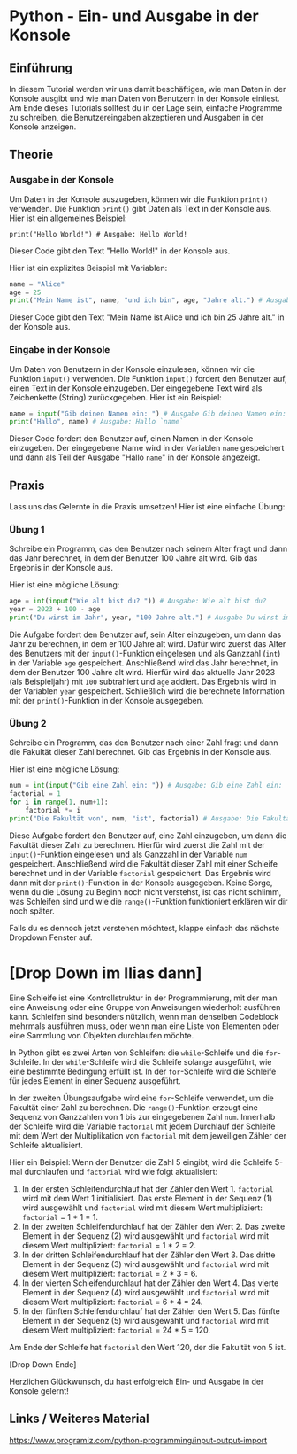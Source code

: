 # Python - Ein- und Ausgabe in der Konsole

## Einführung
In diesem Tutorial werden wir uns damit beschäftigen, wie man Daten in der Konsole ausgibt und wie man Daten von Benutzern in der Konsole einliest. Am Ende dieses Tutorials solltest du in der Lage sein, einfache Programme zu schreiben, die Benutzereingaben akzeptieren und Ausgaben in der Konsole anzeigen. 

## Theorie

### Ausgabe in der Konsole
Um Daten in der Konsole auszugeben, können wir die Funktion `print()` verwenden. Die Funktion `print()` gibt Daten als Text in der Konsole aus. Hier ist ein allgemeines Beispiel:

```
print("Hello World!") # Ausgabe: Hello World!
```

Dieser Code gibt den Text "Hello World!" in der Konsole aus.

Hier ist ein explizites Beispiel mit Variablen:

```python
name = "Alice"
age = 25
print("Mein Name ist", name, "und ich bin", age, "Jahre alt.") # Ausgabe: Mein Name ist Alice und ich bin 25 Jahre alt
```

Dieser Code gibt den Text "Mein Name ist Alice und ich bin 25 Jahre alt." in der Konsole aus.

### Eingabe in der Konsole
Um Daten von Benutzern in der Konsole einzulesen, können wir die Funktion `input()` verwenden. Die Funktion `input()` fordert den Benutzer auf, einen Text in der Konsole einzugeben. Der eingegebene Text wird als Zeichenkette (String) zurückgegeben. Hier ist ein Beispiel:

```python
name = input("Gib deinen Namen ein: ") # Ausgabe Gib deinen Namen ein:
print("Hallo", name) # Ausgabe: Hallo `name`
```

Dieser Code fordert den Benutzer auf, einen Namen in der Konsole einzugeben. Der eingegebene Name wird in der Variablen `name` gespeichert und dann als Teil der Ausgabe "Hallo `name`" in der Konsole angezeigt.

## Praxis
Lass uns das Gelernte in die Praxis umsetzen! Hier ist eine einfache Übung:

### Übung 1
Schreibe ein Programm, das den Benutzer nach seinem Alter fragt und dann das Jahr berechnet, in dem der Benutzer 100 Jahre alt wird. Gib das Ergebnis in der Konsole aus.

Hier ist eine mögliche Lösung:

```python
age = int(input("Wie alt bist du? ")) # Ausgabe: Wie alt bist du?
year = 2023 + 100 - age
print("Du wirst im Jahr", year, "100 Jahre alt.") # Ausgabe Du wirst im Jahr `year` 100 Jahre alt.
```
Die Aufgabe fordert den Benutzer auf, sein Alter einzugeben, um dann das Jahr zu berechnen, in dem er 100 Jahre alt wird. Dafür wird zuerst das Alter des Benutzers mit der `input()`-Funktion eingelesen und als Ganzzahl (`int`) in der Variable `age` gespeichert. Anschließend wird das Jahr berechnet, in dem der Benutzer 100 Jahre alt wird. Hierfür wird das aktuelle Jahr 2023 (als Beispieljahr) mit `100` subtrahiert und `age` addiert. Das Ergebnis wird in der Variablen `year` gespeichert. Schließlich wird die berechnete Information mit der `print()`-Funktion in der Konsole ausgegeben. 

### Übung 2
Schreibe ein Programm, das den Benutzer nach einer Zahl fragt und dann die Fakultät dieser Zahl berechnet. Gib das Ergebnis in der Konsole aus.

Hier ist eine mögliche Lösung:

```python
num = int(input("Gib eine Zahl ein: ")) # Ausgabe: Gib eine Zahl ein:
factorial = 1
for i in range(1, num+1):
    factorial *= i
print("Die Fakultät von", num, "ist", factorial) # Ausgabe: Die Fakultät von `num` ist `factorial`
```
Diese Aufgabe fordert den Benutzer auf, eine Zahl einzugeben, um dann die Fakultät dieser Zahl zu berechnen. Hierfür wird zuerst die Zahl mit der `input()`-Funktion eingelesen und als Ganzzahl in der Variable `num` gespeichert. Anschließend wird die Fakultät dieser Zahl mit einer Schleife berechnet und in der Variable `factorial` gespeichert. Das Ergebnis wird dann mit der `print()`-Funktion in der Konsole ausgegeben.
Keine Sorge, wenn du die Lösung zu Beginn noch nicht verstehst, ist das nicht schlimm, was Schleifen sind und wie die `range()`-Funktion funktioniert erklären wir dir noch später.

Falls du es dennoch jetzt verstehen möchtest, klappe einfach das nächste Dropdown Fenster auf.

# [Drop Down im Ilias dann]

Eine Schleife ist eine Kontrollstruktur in der Programmierung, mit der man eine Anweisung oder eine Gruppe von Anweisungen wiederholt ausführen kann. Schleifen sind besonders nützlich, wenn man denselben Codeblock mehrmals ausführen muss, oder wenn man eine Liste von Elementen oder eine Sammlung von Objekten durchlaufen möchte.

In Python gibt es zwei Arten von Schleifen: die `while`-Schleife und die `for`-Schleife. In der `while`-Schleife wird die Schleife solange ausgeführt, wie eine bestimmte Bedingung erfüllt ist. In der `for`-Schleife wird die Schleife für jedes Element in einer Sequenz ausgeführt.

In der zweiten Übungsaufgabe wird eine `for`-Schleife verwendet, um die Fakultät einer Zahl zu berechnen. Die `range()`-Funktion erzeugt eine Sequenz von Ganzzahlen von 1 bis zur eingegebenen Zahl `num`. Innerhalb der Schleife wird die Variable `factorial` mit jedem Durchlauf der Schleife mit dem Wert der Multiplikation von `factorial` mit dem jeweiligen Zähler der Schleife aktualisiert.

Hier ein Beispiel: Wenn der Benutzer die Zahl 5 eingibt, wird die Schleife 5-mal durchlaufen und `factorial` wird wie folgt aktualisiert:

1. In der ersten Schleifendurchlauf hat der Zähler den Wert 1. `factorial` wird mit dem Wert 1 initialisiert. Das erste Element in der Sequenz (1) wird ausgewählt und `factorial` wird mit diesem Wert multipliziert: `factorial` = 1 * 1 = 1.
2. In der zweiten Schleifendurchlauf hat der Zähler den Wert 2. Das zweite Element in der Sequenz (2) wird ausgewählt und `factorial` wird mit diesem Wert multipliziert: `factorial` = 1 * 2 = 2.
3. In der dritten Schleifendurchlauf hat der Zähler den Wert 3. Das dritte Element in der Sequenz (3) wird ausgewählt und `factorial` wird mit diesem Wert multipliziert: `factorial` = 2 * 3 = 6.
4. In der vierten Schleifendurchlauf hat der Zähler den Wert 4. Das vierte Element in der Sequenz (4) wird ausgewählt und `factorial` wird mit diesem Wert multipliziert: `factorial` = 6 * 4 = 24.
5. In der fünften Schleifendurchlauf hat der Zähler den Wert 5. Das fünfte Element in der Sequenz (5) wird ausgewählt und `factorial` wird mit diesem Wert multipliziert: `factorial` = 24 * 5 = 120.

Am Ende der Schleife hat `factorial` den Wert 120, der die Fakultät von 5 ist.

[Drop Down Ende]


Herzlichen Glückwunsch, du hast erfolgreich Ein- und Ausgabe in der Konsole gelernt!

## Links / Weiteres Material
https://www.programiz.com/python-programming/input-output-import
